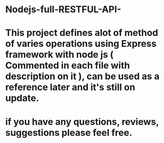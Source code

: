 # Nodejs-full-RESTFUL-API-
# This project defines alot of method of varies operations using Express framework with node js ( Commented in each file with description on it ), can be used as a reference later and it's still on update.
# if you have any questions, reviews, suggestions please feel free. 
